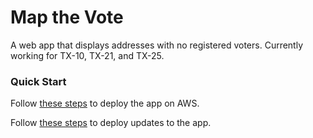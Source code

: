 # Map the Vote

A web app that displays addresses with no registered voters. Currently working for TX-10, TX-21, and TX-25.

### Quick Start

Follow [these steps](https://github.com/codyschank/application/blob/master/deploy.md) to deploy the app on AWS.

Follow [these steps](https://github.com/codyschank/application/blob/master/redeploy.md) to deploy updates to the app.
